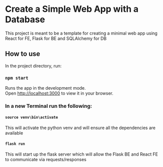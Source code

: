 # Create a Simple Web App with a Database

This project is meant to be a template for creating a minimal web app using React for FE, Flask for BE and SQLAlchemy for DB

## How to use

In the project directory, run:

### `npm start`

Runs the app in the development mode.\
Open [http://localhost:3000](http://localhost:3000) to view it in your browser.

### In a new Terminal run the following:

#### `source venv\bin\activate`

This will activate the python venv and will ensure all the dependencies are available

#### `flask run`

This will start up the flask server which will allow the Flask BE and React FE to communicate via requests/responses
